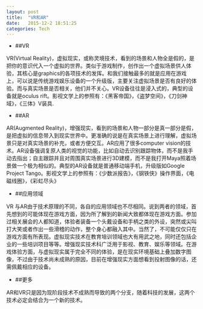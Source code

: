 ```yaml
---
layout: post
title:  "VR和AR"
date:   2015-12-2 18:51:25
categories: Tech
---
```

 
 
 * ##VR


VR(Virtual Reality)，虚拟现实，或称灵境技术，看到的场景和人物全是假的，是把你的意识代入一个虚拟的世界。类似于游戏制作，创作出一个虚拟场景供人体验，其核心是graphics的各项技术的发挥。和我们接触最多的就是应用在游戏上，可以说是传统游戏娱乐设备的一个升级版，主要关注虚拟场景是否有良好的体验。而与真实场景是否相关，他们并不关心。VR设备往往是浸入式的，典型的设备就是oculus rift。影视文学上的参照有：《黑客帝国》，《盗梦空间》，《刀剑神域》，《三体》V装具.
  
 
 * ##AR

AR(Augmented Reality)，增强现实，看到的场景和人物一部分是真一部分是假，是把虚拟的信息带入到现实世界中。更准确的说是在真实场景上进行理解，虚拟场景只是对真实场景的补充，或者方便交互。AR应用了很多computer vision的技术。AR设备强调复原人类的视觉的功能，比如自动去识别跟踪物体，而不是我手动去指出；自主跟踪并且对周围真实场景进行3D建模，而不是我打开Maya照着场景做一个极为相似的。典型的AR设备就是普通移动端手机，升级版如Google Project Tango。影视文学上的参照有：《少数派报告》，《钢铁侠》操作界面，《电磁线圈》，《彩虹尽头》


 * ##应用领域
 
 VR 与AR由于技术原理的不同，各自的应用领域也不尽相同。说到两者的领域，首先想到的可能体现在游戏方面，因为所了解到的新闻大致都体现在游戏方面。参加过相关展会的人都知道，体验者装备一个头戴设备和手柄之类的外设，突然或尖叫打大笑或者作出一些滑稽的动作，整个身心都融入其中。当然了，不可能仅仅只在游戏方面有所表现。虚拟现实技术在教育培训领域也大有用武之地，同时还包括企业的一些培训项目等等。增强现实技术科广泛用于影视、教育、娱乐等领域。在游戏体验方面，与虚拟现实属于完全不同的体验，是在现实环境基础上叠加数字图像，不过由于技术尚未成熟的原因，目前在增强现实方面想看到投射图像的话，还需佩戴相应的设备。

 * ##更多

AR和VR只是因为现阶段技术不成熟而导致的两个分支，随着科技的发展，这两个技术必定会结合为一个新的技术。
